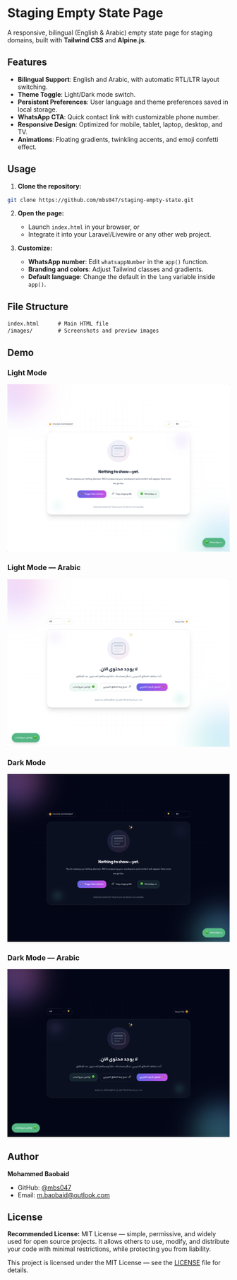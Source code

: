 # Staging Empty State Page

A responsive, bilingual (English & Arabic) empty state page for staging domains, built with **Tailwind CSS** and **Alpine.js**.

## Features
- **Bilingual Support**: English and Arabic, with automatic RTL/LTR layout switching.
- **Theme Toggle**: Light/Dark mode switch.
- **Persistent Preferences**: User language and theme preferences saved in local storage.
- **WhatsApp CTA**: Quick contact link with customizable phone number.
- **Responsive Design**: Optimized for mobile, tablet, laptop, desktop, and TV.
- **Animations**: Floating gradients, twinkling accents, and emoji confetti effect.

## Usage
1. **Clone the repository:**
```bash
git clone https://github.com/mbs047/staging-empty-state.git
```

2. **Open the page:**
   - Launch `index.html` in your browser, or
   - Integrate it into your Laravel/Livewire or any other web project.

3. **Customize:**
   - **WhatsApp number**: Edit `whatsappNumber` in the `app()` function.
   - **Branding and colors**: Adjust Tailwind classes and gradients.
   - **Default language**: Change the default in the `lang` variable inside `app()`.

## File Structure
```
index.html      # Main HTML file
/images/        # Screenshots and preview images
```

## Demo
### Light Mode
![Light Mode](images/Light.png)

### Light Mode — Arabic
![Light Mode Arabic](images/Light%20-%20Arabic.png)

### Dark Mode
![Dark Mode](images/Dark.png)

### Dark Mode — Arabic
![Dark Mode Arabic](images/Dark%20-%20Arabic.png)

## Author
**Mohammed Baobaid**
- GitHub: [@mbs047](https://github.com/mbs047)
- Email: m.baobaid@outlook.com

## License
**Recommended License:** MIT License — simple, permissive, and widely used for open source projects. It allows others to use, modify, and distribute your code with minimal restrictions, while protecting you from liability.

This project is licensed under the MIT License — see the [LICENSE](LICENSE) file for details.
